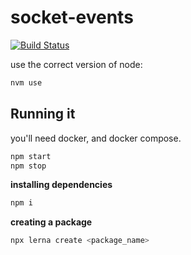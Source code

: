 # socket-events

[![Build Status](https://travis-ci.com/revilossor/socket-events.svg?token=VGfXzqDyZHifHh4zux4p&branch=master)](https://travis-ci.com/revilossor/socket-events.svg?token=VGfXzqDyZHifHh4zux4p&branch=master)

use the correct version of node:

```bash
nvm use
```
## Running it

you'll need docker, and docker compose.

```bash
npm start
npm stop
```

**installing dependencies**

```bash
npm i
```

**creating a package**

```bash
npx lerna create <package_name>
```
